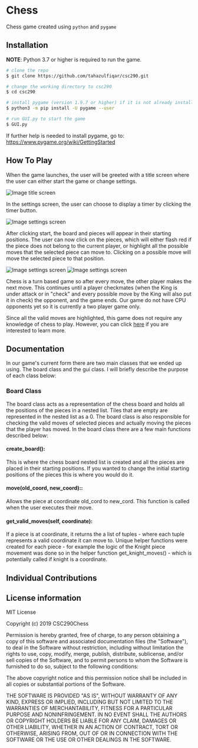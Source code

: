 # Chess
Chess game created using `python` and `pygame`
## Installation

**NOTE**: Python 3.7 or higher is required to run the game.

```bash
# clone the repo
$ git clone https://github.com/tahazulfiqar/csc290.git

# change the working directory to csc290
$ cd csc290

# install pygame (version 1.9.7 or higher) if it is not already installed
$ python3 -m pip install -U pygame --user

# run GUI.py to start the game
$ GUI.py
```

If further help is needed to install pygame, go to:
https://www.pygame.org/wiki/GettingStarted

## How To Play
When the game launches, the user will be greeted with a title screen where the user can either start the game or change settings.

![Image title screen](https://github.com/tahazulfiqar/csc290/blob/master/Screenshots/menu.PNG)

In the settings screen, the user can choose to display a timer by clicking the timer button.

![Image settings screen](https://github.com/tahazulfiqar/csc290/blob/master/Screenshots/settings.PNG)

After clicking start, the board and pieces will appear in their starting positions. The user can now click on the pieces, which will either flash red if the piece does not belong to the current player, or highlight all the possible moves that the selected piece can move to. Clicking on a possible move will move the selected piece to that position. 

![Image settings screen](https://github.com/tahazulfiqar/csc290/blob/master/Screenshots/capture1.PNG)
![Image settings screen](https://github.com/tahazulfiqar/csc290/blob/master/Screenshots/capture2.PNG)

Chess is a turn based game so after every move, the other player makes the next move. This continues until a player checkmates (when the King is under attack or in "check" and every possible move by the King will also put it in check) the opponent, and the game ends. Our game do not have CPU opponents yet so it is currently a two player game only.

Since all the valid moves are highlighted, this game does not require any knowledge of chess to play. However, you can click [here](https://www.chess.com/learn-how-to-play-chess) if you are interested to learn more.

## Documentation
In our game's current form there are two main classes that we ended up using. The board class and the gui class. I will briefly describe the purpose of each class below:
### Board Class
The board class acts as a representation of the chess board and holds all the positions of the pieces in a nested list. Tiles that are empty are represented in the nested list as a 0. The board class is also responsible for checking the valid moves of selected pieces and actually moving the pieces that the player has moved. In the board class there are a few main functions described below:
#### create_board():
This is where the chess board nested list is created and all the pieces are placed in their starting positions. If you wanted to change the initial starting positions of the pieces this is where you would do it.
#### move(old_coord, new_coord)::
Allows the piece at coordinate old_cord to new_cord. This function is called when the user executes their move.
#### get_valid_moves(self, coordinate):
If a piece is at coordinate, it returns the a list of tuples - where each tuple represents a valid coordinate it can move to. 
Unique helper functions were created for each piece - for example the logic of the Knight piece movement was done so in the helper function get_knight_moves() - which is potentially called if knight is a coordinate. 


## Individual Contributions

## License information
MIT License

Copyright (c) 2019 CSC290Chess

Permission is hereby granted, free of charge, to any person obtaining a copy
of this software and associated documentation files (the "Software"), to deal
in the Software without restriction, including without limitation the rights
to use, copy, modify, merge, publish, distribute, sublicense, and/or sell
copies of the Software, and to permit persons to whom the Software is
furnished to do so, subject to the following conditions:

The above copyright notice and this permission notice shall be included in all
copies or substantial portions of the Software.

THE SOFTWARE IS PROVIDED "AS IS", WITHOUT WARRANTY OF ANY KIND, EXPRESS OR
IMPLIED, INCLUDING BUT NOT LIMITED TO THE WARRANTIES OF MERCHANTABILITY,
FITNESS FOR A PARTICULAR PURPOSE AND NONINFRINGEMENT. IN NO EVENT SHALL THE
AUTHORS OR COPYRIGHT HOLDERS BE LIABLE FOR ANY CLAIM, DAMAGES OR OTHER
LIABILITY, WHETHER IN AN ACTION OF CONTRACT, TORT OR OTHERWISE, ARISING FROM,
OUT OF OR IN CONNECTION WITH THE SOFTWARE OR THE USE OR OTHER DEALINGS IN THE
SOFTWARE.


